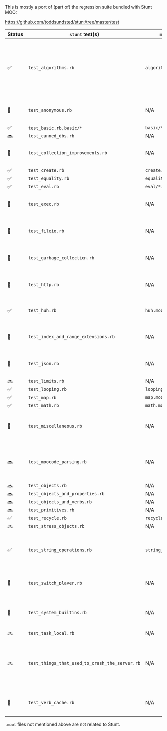 This is mostly a port of (part of) the regression suite bundled with Stunt MOO:

https://github.com/toddsundsted/stunt/tree/master/test

| Status | `stunt` test(s)                                | `moor` test(s)           | Notes                                                                                       |
| ------ | ---------------------------------------------- | ------------------------ | ------------------------------------------------------------------------------------------- |
| ✅     | `test_algorithms.rb`                           | `algorithms.moot`        | `stunt` added multiple hashing algorithms (not supported in `moor`). Fuzz tests not ported. |
| 🚫     | `test_anonymous.rb`                            | N/A                      | `moor` doesn't support anonymous objects.                                                   |
| ✅     | `test_basic.rb`, `basic/*`                     | `basic/*.moot`           |                                                                                             |
| 🔜     | `test_canned_dbs.rb`                           | N/A                      |                                                                                             |
| 🤔     | `test_collection_improvements.rb`              | N/A                      | Are these tests valuable / relevant for `moor`?                                             |
| ✅     | `test_create.rb`                               | `create.moot`            |                                                                                             |
| ✅     | `test_equality.rb`                             | `equality.moot`          |                                                                                             |
| ✅     | `test_eval.rb`                                 | `eval/*.moot`            |                                                                                             |
| 🚫     | `test_exec.rb`                                 | N/A                      | `moor` doesn't support this Stunt extension.                                                |
| 🚫     | `test_fileio.rb`                               | N/A                      | `moor` doesn't support this Stunt extension.                                                |
| 🚫     | `test_garbage_collection.rb`                   | N/A                      | `moor` doesn't support this Stunt extension.                                                |
| 🚫     | `test_http.rb`                                 | N/A                      | `moor` doesn't support this Stunt extension.                                                |
| ✅     | `test_huh.rb`                                  | `huh.moot`               | See also `huh` test in the `telnet-host` crate.                                             |
| 🚫     | `test_index_and_range_extensions.rb`           | N/A                      | `moor` doesn't support this Stunt extension.                                                |
| 🚫     | `test_json.rb`                                 | N/A                      | `moor` doesn't support this Stunt extension.                                                |
| 🔜     | `test_limits.rb`                               | N/A                      |                                                                                             |
| ✅     | `test_looping.rb`                              | `looping.moot`           |                                                                                             |
| ✅     | ️`test_map.rb`                                  | `map.moot`               |                                                                                             |
| ✅     | `test_math.rb`                                 | `math.moot`              |                                                                                             |
| 🚫     | `test_miscellaneous.rb`                        | N/A                      | `moor` doesn't support this Stunt extension (`isa`)                                         |
| 🔜     | `test_moocode_parsing.rb`                      | N/A                      | Dropped tests for Stunt extensions (`^` collection, bitwise operators)                      |
| 🔜     | `test_objects.rb`                              | N/A                      |                                                                                             |
| 🔜     | `test_objects_and_properties.rb`               | N/A                      |                                                                                             |
| 🔜     | `test_objects_and_verbs.rb`                    | N/A                      |                                                                                             |
| 🔜     | `test_primitives.rb`                           | N/A                      |                                                                                             |
| ✅     | `test_recycle.rb`                              | `recycle.moot`           |                                                                                             |
| 🔜     | `test_stress_objects.rb`                       | N/A                      |                                                                                             |
| ✅     | `test_string_operations.rb`                    | `string_operations.moot` | Extended with cases based on LambdaMOO Programmer's Manual                                  |
| 🚫     | `test_switch_player.rb`                        | N/A                      | `moor` doesn't support this Stunt extension.                                                |
| 🚫     | `test_system_builtins.rb`                      | N/A                      | `moor` doesn't support this Stunt extension (`getenv`).                                     |
| 🔜     | `test_task_local.rb`                           | N/A                      |                                                                                             |
| 🔜     | `test_things_that_used_to_crash_the_server.rb` | N/A                      | Probably useful to test these, since they were tricky for another server at somepoint       |
| 🚫     | `test_verb_cache.rb`                           | N/A                      | `moor` doesn't support this Stunt extension.                                                |

`.moot` files not mentioned above are not related to Stunt.
